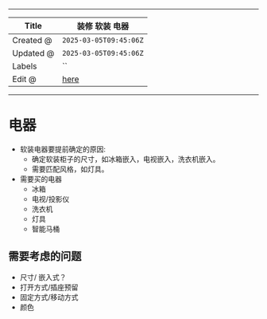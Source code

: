 -----

| Title     | 装修 软装 电器                                         |
| --------- | ------------------------------------------------ |
| Created @ | `2025-03-05T09:45:06Z`                           |
| Updated @ | `2025-03-05T09:45:06Z`                           |
| Labels    | \`\`                                             |
| Edit @    | [here](https://github.com/junxnone/F/issues/100) |

-----

# 电器

  - 软装电器要提前确定的原因:
      - 确定软装柜子的尺寸，如冰箱嵌入，电视嵌入，洗衣机嵌入。
      - 需要匹配风格，如灯具。
  - 需要买的电器
      - 冰箱
      - 电视/投影仪
      - 洗衣机
      - 灯具
      - 智能马桶

## 需要考虑的问题

  - 尺寸/ 嵌入式？
  - 打开方式/插座预留
  - 固定方式/移动方式
  - 颜色
